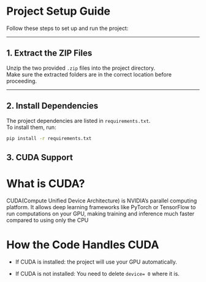 # Project Setup Guide

Follow these steps to set up and run the project:

---

## 1. Extract the ZIP Files
Unzip the two provided `.zip` files into the project directory.  
Make sure the extracted folders are in the correct location before proceeding.

---

## 2. Install Dependencies
The project dependencies are listed in `requirements.txt`.  
To install them, run:

```bash
pip install -r requirements.txt
```

## 3. CUDA Support
# What is CUDA?

CUDA(Compute Unified Device Architecture) is NVIDIA’s parallel computing platform.
It allows deep learning frameworks like PyTorch or TensorFlow to run computations on your GPU, making training and inference much faster compared to using only the CPU

# How the Code Handles CUDA
* If CUDA is installed:
the project will use your GPU automatically.



* If CUDA is not installed: 
You need to delete  `device= 0` where it is.